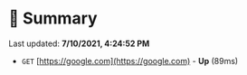 # 📖 Summary
Last updated: **7/10/2021, 4:24:52 PM**

- `GET` [https://google.com](https://google.com) - **Up** (89ms)

